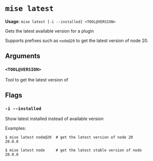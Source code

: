 # `mise latest`

**Usage**: `mise latest [-i --installed] <TOOL@VERSION>`

Gets the latest available version for a plugin

Supports prefixes such as `node@20` to get the latest version of node 20.

## Arguments

### `<TOOL@VERSION>`

Tool to get the latest version of

## Flags

### `-i --installed`

Show latest installed instead of available version

Examples:

    $ mise latest node@20  # get the latest version of node 20
    20.0.0

    $ mise latest node     # get the latest stable version of node
    20.0.0
